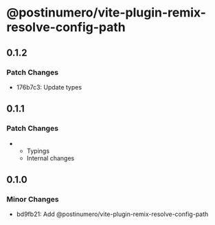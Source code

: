 # @postinumero/vite-plugin-remix-resolve-config-path

## 0.1.2

### Patch Changes

- 176b7c3: Update types

## 0.1.1

### Patch Changes

- - Typings
  - Internal changes

## 0.1.0

### Minor Changes

- bd9fb21: Add @postinumero/vite-plugin-remix-resolve-config-path
